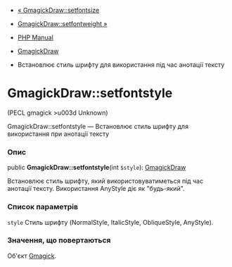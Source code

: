 - [« GmagickDraw::setfontsize](gmagickdraw.setfontsize.md)
- [GmagickDraw::setfontweight »](gmagickdraw.setfontweight.md)

- [PHP Manual](index.md)
- [GmagickDraw](class.gmagickdraw.md)
- Встановлює стиль шрифту для використання під час анотації тексту

# GmagickDraw::setfontstyle

(PECL gmagick \>u003d Unknown)

GmagickDraw::setfontstyle — Встановлює стиль шрифту для використання
при анотації тексту

### Опис

public **GmagickDraw::setfontstyle**(int `$style`):
[GmagickDraw](class.gmagickdraw.md)

Встановлює стиль шрифту, який використовуватиметься під час анотації
тексту. Використання AnyStyle діє як "будь-який".

### Список параметрів

`style`
Стиль шрифту (NormalStyle, ItalicStyle, ObliqueStyle, AnyStyle).

### Значення, що повертаються

Об'єкт [Gmagick](class.gmagick.md).
